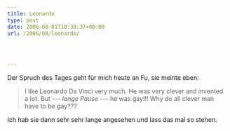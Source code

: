 ```yaml
---
title: Leonardo
type: post
date: 2006-08-01T10:38:37+00:00
url: /2006/08/leonardo/




---
```

Der Spruch des Tages geht für mich heute an Fu, sie meinte eben:

> I like Leonardo Da Vinci very much. He was very clever and invented a lot. But --- _lange Pause_ --- he was gay!!! Why do all clever man have to be gay???

Ich hab sie dann sehr sehr lange angesehen und lass das mal so stehen.
